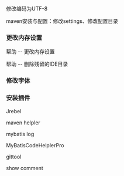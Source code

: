 

修改编码为UTF-8



maven安装与配置：修改settings、修改配置目录

### 更改内存设置

帮助 -- 更改内存设置

帮助 -- 删除残留的IDE目录

### 修改字体

### 安装插件

Jrebel

maven helpler

mybatis log

MyBatisCodeHelplerPro

gittool

show comment




